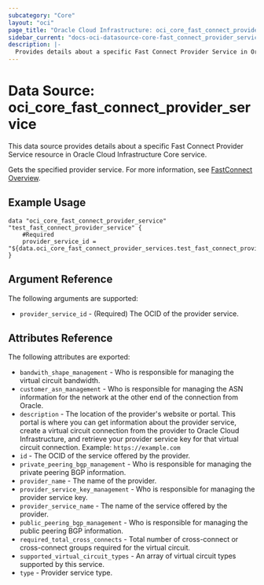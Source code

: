 ```yaml
---
subcategory: "Core"
layout: "oci"
page_title: "Oracle Cloud Infrastructure: oci_core_fast_connect_provider_service"
sidebar_current: "docs-oci-datasource-core-fast_connect_provider_service"
description: |-
  Provides details about a specific Fast Connect Provider Service in Oracle Cloud Infrastructure Core service
---
```


# Data Source: oci_core_fast_connect_provider_service
This data source provides details about a specific Fast Connect Provider Service resource in Oracle Cloud Infrastructure Core service.

Gets the specified provider service.
For more information, see [FastConnect Overview](https://docs.cloud.oracle.com/iaas/Content/Network/Concepts/fastconnect.htm).


## Example Usage

```hcl
data "oci_core_fast_connect_provider_service" "test_fast_connect_provider_service" {
	#Required
	provider_service_id = "${data.oci_core_fast_connect_provider_services.test_fast_connect_provider_services.fast_connect_provider_services.0.id}"
}
```

## Argument Reference

The following arguments are supported:

* `provider_service_id` - (Required) The OCID of the provider service.


## Attributes Reference

The following attributes are exported:

* `bandwith_shape_management` - Who is responsible for managing the virtual circuit bandwidth. 
* `customer_asn_management` - Who is responsible for managing the ASN information for the network at the other end of the connection from Oracle. 
* `description` - The location of the provider's website or portal. This portal is where you can get information about the provider service, create a virtual circuit connection from the provider to Oracle Cloud Infrastructure, and retrieve your provider service key for that virtual circuit connection.  Example: `https://example.com` 
* `id` - The OCID of the service offered by the provider. 
* `private_peering_bgp_management` - Who is responsible for managing the private peering BGP information. 
* `provider_name` - The name of the provider. 
* `provider_service_key_management` - Who is responsible for managing the provider service key. 
* `provider_service_name` - The name of the service offered by the provider. 
* `public_peering_bgp_management` - Who is responsible for managing the public peering BGP information. 
* `required_total_cross_connects` - Total number of cross-connect or cross-connect groups required for the virtual circuit. 
* `supported_virtual_circuit_types` - An array of virtual circuit types supported by this service. 
* `type` - Provider service type. 

